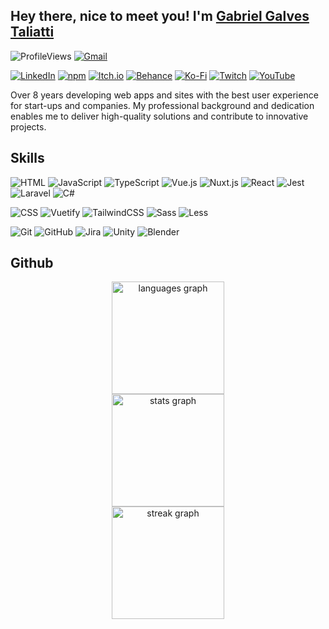 ## Hey there, nice to meet you! I'm [Gabriel Galves Taliatti](https://galvesmash.com/)
![ProfileViews](https://komarev.com/ghpvc/?style=for-the-badge&username=Galvesmash&label=Profile%20views&color=70A5FD)
[![Gmail](https://img.shields.io/badge/Gmail-D14836?style=for-the-badge&logo=gmail&logoColor=white)](mailto:galvesmash.dev@gmail.com)

[![LinkedIn](https://img.shields.io/badge/Linkedin-%230077B5.svg?logo=linkedin&logoColor=white)](https://www.linkedin.com/in/galvesmash/)
[![npm](https://img.shields.io/badge/npm-CB3837?logo=npm&logoColor=fff)](https://www.npmjs.com/~galvesmash)
[![Itch.io](https://img.shields.io/badge/itch.io-%23FF0B34.svg?logo=Itch.io&logoColor=white)](https://galvesmash.itch.io/)
[![Behance](https://img.shields.io/badge/Behance-0054F7?logo=behance&logoColor=white)](https://www.behance.net/galvesmash)
[![Ko-Fi](https://img.shields.io/badge/Ko--fi-FF5E5B?logo=ko-fi&logoColor=white)](https://ko-fi.com/galvesmash)
[![Twitch](https://img.shields.io/badge/Twitch-%239146FF.svg?logo=Twitch&logoColor=white)](https://www.twitch.tv/galvesmash)
[![YouTube](https://img.shields.io/badge/YouTube-%23FF0000.svg?logo=YouTube&logoColor=white)](https://www.youtube.com/channel/UCnmUOQnQCA5cElOBEwt115w)

Over 8 years developing web apps and sites with the best user experience for start-ups and companies. My professional background and dedication enables me to deliver high-quality solutions and contribute to innovative projects.

## Skills
![HTML](https://img.shields.io/badge/HTML-%23E34F26.svg?logo=html5&logoColor=white)
![JavaScript](https://img.shields.io/badge/JavaScript-F7DF1E?logo=javascript&logoColor=000)
![TypeScript](https://img.shields.io/badge/TypeScript-3178C6?logo=typescript&logoColor=fff)
![Vue.js](https://img.shields.io/badge/Vue.js-4FC08D?logo=vuedotjs&logoColor=fff)
![Nuxt.js](https://img.shields.io/badge/Nuxt.js-002E3B?logo=nuxtdotjs&logoColor=#00DC82)
![React](https://img.shields.io/badge/React-%2320232a.svg?logo=react&logoColor=%2361DAFB)
![Jest](https://img.shields.io/badge/Jest-C21325?logo=jest&logoColor=fff)
![Laravel](https://img.shields.io/badge/laravel-%23FF2D20.svg?logo=laravel&logoColor=white)
![C#](https://img.shields.io/badge/C%23-239120?logo=c-sharp&logoColor=white)

![CSS](https://img.shields.io/badge/CSS-1572B6?logo=css3&logoColor=fff)
![Vuetify](https://img.shields.io/badge/Vuetify-1867C0?logo=vuetify&logoColor=AEDDFF)
![TailwindCSS](https://img.shields.io/badge/Tailwind%20CSS-%2338B2AC.svg?logo=tailwind-css&logoColor=white)
![Sass](https://img.shields.io/badge/Sass-C69?logo=sass&logoColor=fff)
![Less](https://img.shields.io/badge/Less-1D365D?logo=less&logoColor=fff)

![Git](https://img.shields.io/badge/Git-F05032?logo=git&logoColor=fff)
![GitHub](https://img.shields.io/badge/GitHub-%23121011.svg?logo=github&logoColor=white)
![Jira](https://img.shields.io/badge/Jira-0052CC?logo=jira&logoColor=fff)
![Unity](https://img.shields.io/badge/Unity-%23000000.svg?logo=unity&logoColor=white)
![Blender](https://img.shields.io/badge/Blender-%23F5792A.svg?logo=blender&logoColor=white)

## Github
<div align="center">
  <img src="https://github-readme-stats.vercel.app/api/top-langs/?username=Galvesmash&theme=tokyonight&hide_border=true&include_all_commits=true&count_private=true&layout=compact" height="180" alt="languages graph" /><br />
  <img src="https://github-readme-stats.vercel.app/api?username=Galvesmash&rank_icon=github&theme=tokyonight&hide_border=true&count_private=true" height="180" alt="stats graph" /><br />
  <img src="https://github-readme-streak-stats.herokuapp.com/?user=galvesmash&theme=tokyonight&hide_border=true&count_private=true" height="180" alt="streak graph" />
</div>
